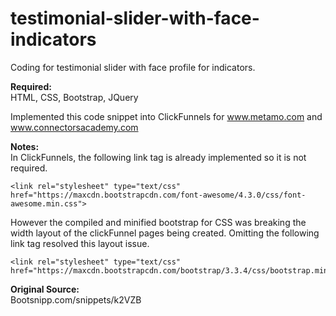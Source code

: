 # testimonial-slider-with-face-indicators
Coding for testimonial slider with face profile for indicators. 

<strong>Required:</strong><br>
HTML, CSS, Bootstrap, JQuery

Implemented this code snippet into ClickFunnels for www.metamo.com and www.connectorsacademy.com

<strong>Notes:</strong><br>
In ClickFunnels, the following link tag is already implemented so it is not required.<br>
```
<link rel="stylesheet" type="text/css" href="https://maxcdn.bootstrapcdn.com/font-awesome/4.3.0/css/font-awesome.min.css">
```
However the compiled and minified bootstrap for CSS was breaking the width layout of the clickFunnel pages being created. Omitting the following link tag resolved this layout issue.<br>
```
<link rel="stylesheet" type="text/css" href="https://maxcdn.bootstrapcdn.com/bootstrap/3.3.4/css/bootstrap.min.css">
```

<strong>Original Source:</strong><br>
Bootsnipp.com/snippets/k2VZB

